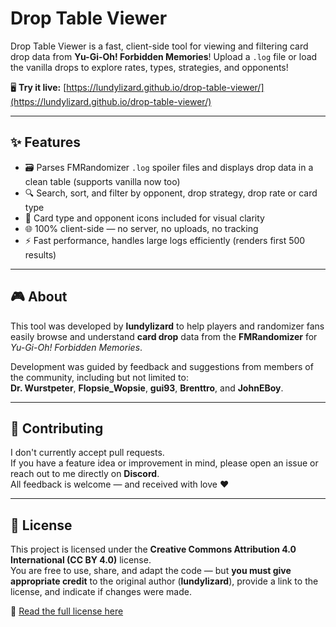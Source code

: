 # Drop Table Viewer

Drop Table Viewer is a fast, client-side tool for viewing and filtering card drop data from **Yu-Gi-Oh! Forbidden Memories**!
Upload a `.log` file or load the vanilla drops to explore rates, types, strategies, and opponents!

🖥️ **Try it live:** [https://lundylizard.github.io/drop-table-viewer/](https://lundylizard.github.io/drop-table-viewer/)

---

## ✨ Features

- 🗃️ Parses FMRandomizer `.log` spoiler files and displays drop data in a clean table (supports vanilla now too)
- 🔍 Search, sort, and filter by opponent, drop strategy, drop rate or card type
- 🎨 Card type and opponent icons included for visual clarity
- 🌐 100% client-side — no server, no uploads, no tracking
- ⚡ Fast performance, handles large logs efficiently (renders first 500 results)

---

## 🎮 About

This tool was developed by **lundylizard** to help players and randomizer fans easily browse and understand **card drop** data from the **FMRandomizer** for *Yu-Gi-Oh! Forbidden Memories*.  

Development was guided by feedback and suggestions from members of the community, including but not limited to:  
**Dr. Wurstpeter**, **Flopsie_Wopsie**, **gui93**, **Brenttro**, and **JohnEBoy**.

---

## 🤝 Contributing

I don't currently accept pull requests.  
If you have a feature idea or improvement in mind, please open an issue or reach out to me directly on **Discord**.  
All feedback is welcome — and received with love ❤️

---

## 📄 License

This project is licensed under the **Creative Commons Attribution 4.0 International (CC BY 4.0)** license.  
You are free to use, share, and adapt the code — but **you must give appropriate credit** to the original author (**lundylizard**), provide a link to the license, and indicate if changes were made.

🔗 [Read the full license here](https://creativecommons.org/licenses/by/4.0/)
